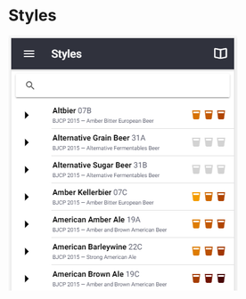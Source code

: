 # Styles

![Multiple style guidelines from BJCP, Brewers Association, Norbrygg, SHBF](.gitbook/assets/image%20%2821%29.png)

